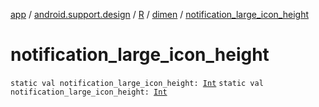 [app](../../../index.md) / [android.support.design](../../index.md) / [R](../index.md) / [dimen](index.md) / [notification_large_icon_height](./notification_large_icon_height.md)

# notification_large_icon_height

`static val notification_large_icon_height: `[`Int`](https://kotlinlang.org/api/latest/jvm/stdlib/kotlin/-int/index.html)
`static val notification_large_icon_height: `[`Int`](https://kotlinlang.org/api/latest/jvm/stdlib/kotlin/-int/index.html)